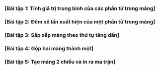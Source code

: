 
### [Bài tập 1: Tính giá trị trung bình của các phần tử trong mảng]
### [Bài tập 2: Đếm số lần xuất hiện của một phần tử trong mảng]
### [Bài tập 3: Sắp xếp mảng theo thứ tự tăng dần]
### [Bài tập 4: Gộp hai mảng thành một]
### [Bài tập 5: Tạo mảng 2 chiều và in ra ma trận]
